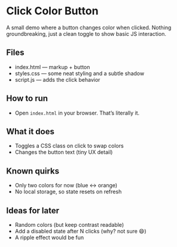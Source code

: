 # Click Color Button

A small demo where a button changes color when clicked. Nothing groundbreaking, just a clean toggle to show basic JS interaction.

## Files

- index.html — markup + button
- styles.css — some neat styling and a subtle shadow
- script.js — adds the click behavior

## How to run

- Open `index.html` in your browser. That’s literally it.

## What it does

- Toggles a CSS class on click to swap colors
- Changes the button text (tiny UX detail)

## Known quirks

- Only two colors for now (blue <-> orange)
- No local storage, so state resets on refresh

## Ideas for later

- Random colors (but keep contrast readable)
- Add a disabled state after N clicks (why? not sure 😄)
- A ripple effect would be fun